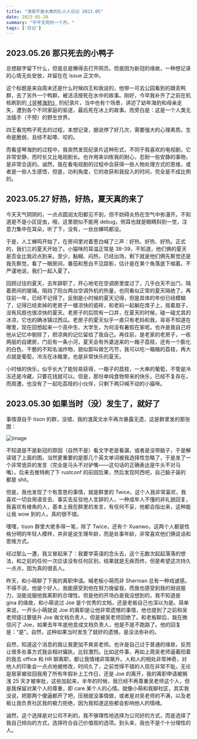 ```yaml
---
title: "清蒸不是水煮的扎小人日记 2023.05"
date: 2023-05-30
summary: "平平无奇的一个月。"
tags: ['日记']
---
```


## 2023.05.26 那只死去的小鸭子

总想敲字留下什么，但是总是懒得去打开网页。但是因为新冠的缘故，一种想记录的心情无处安放，并留在在 issue 正文中。

这个标题是来自周末还是什么时候四王和我说的，他带一可去公园看到的跟丢鸭群，去了另外一个鸭群，被活活按死在水中的故事。刚好，今早我补齐了之前在机核刷到的[《竖琴海豹》](https://www.bilibili.com/video/BV1Zs411R7e1/) 的纪录片，当中也有个场景，讲述了幼年海豹和母亲走失，遭到各个不同家庭的驱逐，最后死在冰上的故事。而旁白是：这是一个人类无法插手（干预）的野生世界。

四王看完鸭子死去的过程，本想记录，据说停了好几次，需要强大的心理素质。生命是脆弱，且经不起啄、咬的。

而看竖琴海豹的过程中，我突然发现纪录片这种形式，不同于我喜欢的电视剧，它非常安静，而时长又比电视剧长。也许用来训练我的耐心，忍耐一些安静的事物，是非常合适的。诚然，我在看电视剧的过程中会获得一些人物处理方式的思维，或者是一些人生感悟，但是，功利角度，它的收获和我投入的时间，完全是不成比例的。

## 2023.05.27 好热，好热，夏天真的来了

今天天气阴阴的，一点点圆润太阳都见不到，但不妨碍炎热在空气中弥漫开。不知道是不是小区捉虫，哦，这里貌似不能用 debug，侧耳也就是眼睛斜到一觉，注意力集中在耳朵，听了下，没有，一丝丝蝉鸣都没。

于是，人工蝉鸣开始了，在房间里对着葱白喊了三声：好热、好热、好热。正式的，我们三的夏天开始了。小猫咪的耳温正常是 38-39，不知道，他们俩的夏天是否会比我迟点到来。至少，黏糊、闷热，已经出场，剩下就是他们俩先察觉还是我先察觉，看了一眼房间，番茄和葱白不见踪影，估计是在某个角落底下缩着。不严谨地说，我们一起入夏了。

回顾过往的夏天，去年辞职了，开心地宅在空调房里度过了，几乎白天不出门，隔着房间的玻璃，阻挡了阳台两台空调外机的热量，也同看似正常的夏天隔绝了。再往前一年，已经不记得了。反倒是小时候的夏天记得，但是具体的年份已经模糊了，记得已经卖掉的老房子一楼凉快的瓷砖，和老妈一起躺在席子上，摇着扇子，没有风扇也很凉快的夏天。老房子的后院有一口井，在夏天的时候，碰一碰尤其的冰凉，它也的确冰镇过西瓜。老房子的夏天似乎一直只有老妈和我，哥哥不知道在哪里，现在回想起来一个高中生、大学生，为何没有暑假在家呢。也许是我自己将他从记忆中剔除了，把凉爽的记忆留给了我自己。再往前，是老家的老房子，一栋两层的自建房，门前有一条小河，夏天会有外婆送来的一箱子荔枝，还有一个膨化的白色、干脆的不知名油炸物，貌似那叫做乞巧节，我可以吃一箱箱的荔枝，再大点就是葡萄，冷冻在冰箱里，也是非常快乐的夏天。

小时候的快乐，似乎长大了能轻易获得，一箱子的荔枝，一大串的葡萄，不管是冷冻还是冷藏，只要花钱就可以。但是，那份单纯食物带来的快乐，已经不复存在，而周遭，也没有了一起吃荔枝的小伙伴，只剩下两只喊不动的小猫咪。

## 2023.05.30 如果当时（没）发生了，就好了

事情源自于 tison 的群，没错，我的渣英文水平再次暴露无遗，这是群里发的那张图：

![image](https://github.com/QingZ11/evaz.github.io/assets/38887077/f761b07a-5eca-497f-951b-4876ca6c9f83)

不知道是不是新冠的原因（自然不是）看文字老是看漏，或者是没带脑子，于是解读错了上面的图，当然更重要的是那几个英文单词被我选择性忽略了，于是发了一个非常诡异的发言（完全是马头不对驴嘴——这句话的正确表达是牛头不对马嘴）。后来去推特刷了下 rustconf 的前因后果，然后发现阿西吧，自己脑子装的都是 shit。

但是，我也发现了个有意思的事情，就是群里的 Twice，这个人我非常喜欢，我喜欢一切会用语言去、事实去反驳他人言辞的人，一种成年人不懂的非礼貌回复，我喜欢有棱角的人，基本上我在群里的发言，有任何不妥，他都会指出来，这种能让我 wow 到的人，真的很不错。

嘿嘿，tison 群里大佬多得一笔，除了 Twice，还有个 Xuanwo，这两个人都是性格分明的年轻人模样，并非是说生理年龄，而是处事年龄，非常喜欢他们俩说话和思维方式。

经过那么一遭，我又冒起来了：我要学英语的念头去，这个无数次起起落落的想法，和之前的任何一次应该没有任何区别，结果就是无疾而终，但是希望这次持久一点点，因为真的很丢人。

昨天，和小萌聊了下我的离职申请。喊老板小萌而非 Sherman 总有一种戏谑感。不得不说，他是个好人，我能感受到他在努力挽留我，而我也感受到我的弱说服力，没能说服他我离职的合理性。但是他的开场白是我没想到的，我不知道是 gina 的缘故，和小萌说过 Joe 是个优秀的文档，还是老板自己也深以为是。简单来说，一开头小萌就说 Joe 的离职是让他非常遗憾的事情，他也提到了之前和吴老师提过要提升 Joe 做文档负责人，但是被吴老师回绝了。和老板聊后，我在微信问了 Joe，如果去年年底他变成文档负责人，他是不是不跑路了。他的回复是：“是”。自然，这种如果当时发生了就好的遗憾，是没法弥补的。

自然，知道这个消息的我让我更加不爽吴老师。也许是自己过于普通的缘故，反而让很多处事方式我会相对偏执，比较激烈。比如这件事，再如上周吴老师逼着阳着的我去 office 和 HR 聊离职，都让我情绪非常飙升。人和人的相处非常神奇，对他人的印象会一点点地被修改，时间久了，之前觉得不错的人现在非常不耻。无论是居家被驳回我用了所有年假补上工作日，还是 Joe 的离开，我的离职申请被搁浅 25 天才被审批，这些加起来，半年的时候，我已经不再尊重吴老师这个人，但是我保留对某个人的尊重，即 care 某个人的心情。就像小萌和我聊社区，其实我没说，把那两个傻逼都开了吧，压根就没事情做，或者是对吴老师的不满，以及老板让我负责社区我的极力拒绝，因为我知道这些都会影响他人的情绪。

诚然，这个选择是对公司不利的，我不够理性地选择为公司好的方式，而是选择了我自己倾向的方式，选择符合自己价值观的选项。到头来，我也不是个十分理性的人。